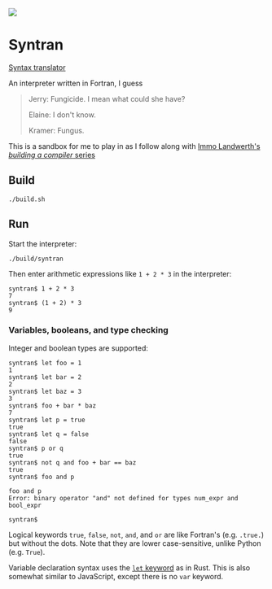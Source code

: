 
![](https://github.com/JeffIrwin/syntran/workflows/CI/badge.svg)

# Syntran

[Syntax translator](https://www.practo.com/medicine-info/syntran-100-mg-capsule-18930)

An interpreter written in Fortran, I guess

> Jerry: Fungicide. I mean what could she have?
>
> Elaine: I don't know.
>
> Kramer: Fungus.

This is a sandbox for me to play in as I follow along with [Immo Landwerth's _building a compiler_ series](https://www.youtube.com/playlist?list=PLRAdsfhKI4OWNOSfS7EUu5GRAVmze1t2y)

## Build

    ./build.sh

## Run

Start the interpreter:

    ./build/syntran

Then enter arithmetic expressions like `1 + 2 * 3` in the interpreter:

    syntran$ 1 + 2 * 3
    7
    syntran$ (1 + 2) * 3
    9

### Variables, booleans, and type checking

Integer and boolean types are supported:

    syntran$ let foo = 1
    1
    syntran$ let bar = 2
    2
    syntran$ let baz = 3
    3
    syntran$ foo + bar * baz
    7
    syntran$ let p = true
    true
    syntran$ let q = false
    false
    syntran$ p or q
    true
    syntran$ not q and foo + bar == baz
    true
    syntran$ foo and p
    
    foo and p
    Error: binary operator "and" not defined for types num_expr and bool_expr
    
    syntran$

Logical keywords `true`, `false`, `not`, `and`, and `or` are like Fortran's (e.g. `.true.`) but without the dots.  Note that they are lower case-sensitive, unlike Python (e.g. `True`).

Variable declaration syntax uses the [`let` keyword](https://doc.rust-lang.org/std/keyword.let.html) as in Rust.  This is also somewhat similar to JavaScript, except there is no `var` keyword.

